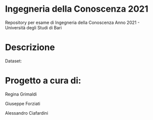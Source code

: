 # Ingegneria della Conoscenza 2021
Repository per esame di Ingegneria della Conoscenza Anno 2021 - Università degli Studi di Bari 

# Descrizione


Dataset:

# Progetto a cura di:

Regina Grimaldi

Giuseppe Forziati

Alessandro Ciafardini
